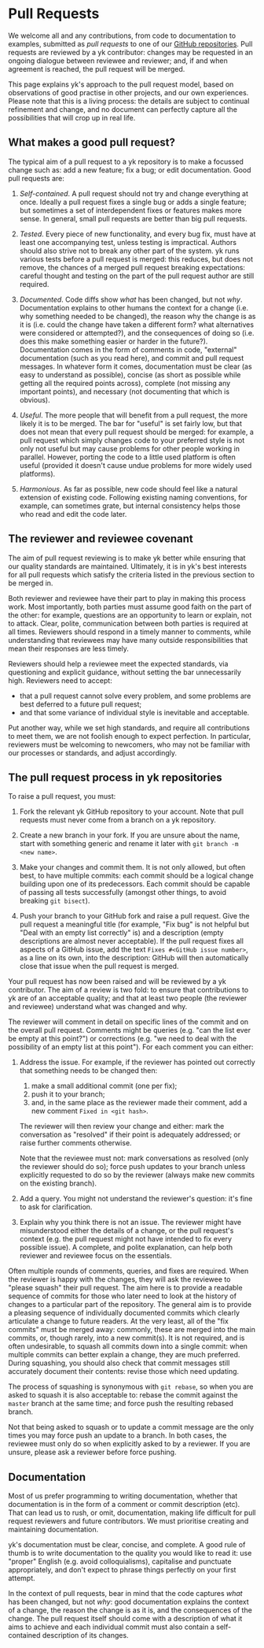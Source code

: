 # Pull Requests

We welcome all and any contributions, from code to documentation to examples,
submitted as *pull requests* to one of our [GitHub
repositories](https://github.com/ykjit/). Pull requests are reviewed by a yk
contributor: changes may be requested in an ongoing dialogue between reviewee
and reviewer; and, if and when agreement is reached, the pull request will be
merged.

This page explains yk's approach to the pull request model, based on
observations of good practise in other projects, and our own experiences.
Please note that this is a living process: the details are subject to continual
refinement and change, and no document can perfectly capture all the
possibilities that will crop up in real life.


## What makes a good pull request?

The typical aim of a pull request to a yk repository is to make a focussed
change such as: add a new feature; fix a bug; or edit documentation. Good pull
requests are:

  1. *Self-contained*. A pull request should not try and change everything at
     once. Ideally a pull request fixes a single bug or adds a single feature;
     but sometimes a set of interdependent fixes or features makes more sense.
     In general, small pull requests are better than big pull requests.

  2. *Tested*. Every piece of new functionality, and every bug fix, must have
     at least one accompanying test, unless testing is impractical. Authors
     should also strive not to break any other part of the system. yk runs
     various tests before a pull request is merged: this reduces, but does
     not remove, the chances of a merged pull request breaking expectations:
     careful thought and testing on the part of the pull request author are
     still required.

  3. *Documented*. Code diffs show *what* has been changed, but not *why*.
     Documentation explains to other humans the context for a change (i.e. why
     something needed to be changed), the reason why the change is as it is
     (i.e. could the change have taken a different form? what alternatives were
     considered or attempted?), and the consequences of doing so (i.e. does
     this make something easier or harder in the future?). Documentation comes
     in the form of comments in code, "external" documentation (such as you
     read here), and commit and pull request messages. In whatever form it
     comes, documentation must be clear (as easy to understand as possible),
     concise (as short as possible while getting all the required points
     across), complete (not missing any important points), and necessary (not
     documenting that which is obvious).

  4. *Useful*. The more people that will benefit from a pull request, the more
     likely it is to be merged. The bar for "useful" is set fairly low, but
     that does not mean that every pull request should be merged: for example,
     a pull request which simply changes code to your preferred style is not
     only not useful but may cause problems for other people working in
     parallel. However, porting the code to a little used platform is often
     useful (provided it doesn't cause undue problems for more widely used
     platforms).

  5. *Harmonious*. As far as possible, new code should feel like a natural
     extension of existing code. Following existing naming conventions, for
     example, can sometimes grate, but internal consistency helps those who
     read and edit the code later.


## The reviewer and reviewee covenant

The aim of pull request reviewing is to make yk better while ensuring that our
quality standards are maintained. Ultimately, it is in yk's best interests for
all pull requests which satisfy the criteria listed in the previous section to
be merged in.

Both reviewer and reviewee have their part to play in making this process work.
Most importantly, both parties must assume good faith on the part of the other:
for example, questions are an opportunity to learn or explain, not to attack.
Clear, polite, communication between both parties is required at all times.
Reviewers should respond in a timely manner to comments, while understanding
that reviewees may have many outside responsibilities that mean their responses
are less timely.

Reviewers should help a reviewee meet the expected standards, via questioning
and explicit guidance, without setting the bar unnecessarily high. Reviewers
need to accept:

  * that a pull request cannot solve every problem, and some problems are best
    deferred to a future pull request;
  * and that some variance of individual style is inevitable and acceptable.

Put another way, while we set high standards, and require all contributions to
meet them, we are not foolish enough to expect perfection. In particular,
reviewers must be welcoming to newcomers, who may not be familiar with our
processes or standards, and adjust accordingly.


## The pull request process in yk repositories

To raise a pull request, you must:

  1. Fork the relevant yk GitHub repository to your account. Note that pull
     requests must never come from a branch on a yk repository.

  2. Create a new branch in your fork. If you are unsure about the name, start
     with something generic and rename it later with `git branch -m <new
     name>`.

  3. Make your changes and commit them. It is not only allowed, but often best,
     to have multiple commits: each commit should be a logical change building
     upon one of its predecessors. Each commit should be capable of passing all
     tests successfully (amongst other things, to avoid breaking `git bisect`).

  4. Push your branch to your GitHub fork and raise a pull request. Give the
     pull request a meaningful title (for example, "Fix bug" is not helpful but
     "Deal with an empty list correctly" is) and a description (empty
     descriptions are almost never acceptable). If the pull request fixes all
     aspects of a GitHub issue, add the text `Fixes #<GitHub issue number>`, as
     a line on its own, into the description: GitHub will then automatically
     close that issue when the pull request is merged.

Your pull request has now been raised and will be reviewed by a yk contributor.
The aim of a review is two fold: to ensure that contributions to yk are of an
acceptable quality; and that at least two people (the reviewer and reviewee)
understand what was changed and why.

The reviewer will comment in detail on specific lines of the commit and on the
overall pull request. Comments might be queries (e.g. "can the list ever be
empty at this point?") or corrections (e.g. "we need to deal with the
possibility of an empty list at this point"). For each comment you can either:

  1. Address the issue. For example, if the reviewer has pointed out correctly
     that something needs to be changed then:
       1. make a small additional commit (one per fix);
       2. push it to your branch;
       3. and, in the same place as the reviewer made their comment, add a new
	  comment `Fixed in <git hash>`.

     The reviewer will then review your change and either: mark the
     conversation as "resolved" if their point is adequately addressed; or
     raise further comments otherwise.

     Note that the reviewee must not: mark conversations as resolved (only the
     reviewer should do so); force push updates to your branch unless
     explicitly requested to do so by the reviewer (always make new commits on
     the existing branch).

  2. Add a query. You might not understand the reviewer's question: it's fine
     to ask for clarification.

  3. Explain why you think there is not an issue. The reviewer might have
     misunderstood either the details of a change, or the pull request's
     context (e.g. the pull request might not have intended to fix every
     possible issue). A complete, and polite explanation, can help both
     reviewer and reviewee focus on the essentials.

Often multiple rounds of comments, queries, and fixes are required. When the
reviewer is happy with the changes, they will ask the reviewee to "please
squash" their pull request. The aim here is to provide a readable sequence of
commits for those who later need to look at the history of changes to a
particular part of the repository. The general aim is to provide a pleasing
sequence of individually documented commits which clearly articulate a change to future
readers. At the very least, all of the "fix commits" must be merged away:
commonly, these are merged into the main commits, or, though rarely, into a new
commit(s). It is not required, and is often undesirable, to squash all commits
down into a single commit: when multiple commits can better explain a change,
they are much preferred. During squashing, you should also check that commit
messages still accurately document their contents: revise those which need
updating.

The process of squashing is synonymous with `git rebase`, so when you are asked
to squash it is also acceptable to: rebase the commit against the `master`
branch at the same time; and force push the resulting rebased branch.

Not that being asked to squash or to update a commit message are the only times
you may force push an update to a branch. In both cases, the reviewee must only
do so when explicitly asked to by a reviewer. If you are unsure, please ask a
reviewer before force pushing.


## Documentation

Most of us prefer programming to writing documentation, whether that
documentation is in the form of a comment or commit description (etc). That can
lead us to rush, or omit, documentation, making life difficult for pull request
reviewers and future contributors. We must prioritise creating and maintaining
documentation.

yk's documentation must be clear, concise, and complete. A good rule of thumb
is to write documentation to the quality you would like to read it: use
"proper" English (e.g. avoid colloquialisms), capitalise and punctuate
appropriately, and don't expect to phrase things perfectly on your first
attempt.

In the context of pull requests, bear in mind that the code captures *what* has
been changed, but not *why*: good documentation explains the context of a
change, the reason the change is as it is, and the consequences of the change.
The pull request itself should come with a description of what it aims to
achieve and each individual commit must also contain a self-contained
description of its changes.
